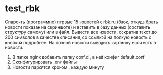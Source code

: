 # test_rbk

<p>Спарсить (программно) первые 15 новостей с rbk.ru (блок, откуда брать новости показан на скриншоте) и вставить в базу данных (составить структуру самому) или в файл. Вывести все новости, сократив текст до 200 символов в качестве описания, со ссылкой на полную новость с кнопкой подробнее. На полной новости выводить картинку если есть в новости.
</p>


1. В папке nginx добавить папку conf.d , в ней конфиг default.conf
2. Сконфигурировать .env файлы
3. Новости парсятся кроном , каждую минуту
